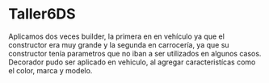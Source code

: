 # Taller6DS
Aplicamos dos veces builder, la primera en en vehículo ya que el constructor era muy grande y la segunda en carrocería, ya que su constructor tenía parametros que no iban a ser utilizados en algunos casos.
Decorador pudo ser aplicado en vehiculo, al agregar caracteristícas como el color, marca y modelo.
